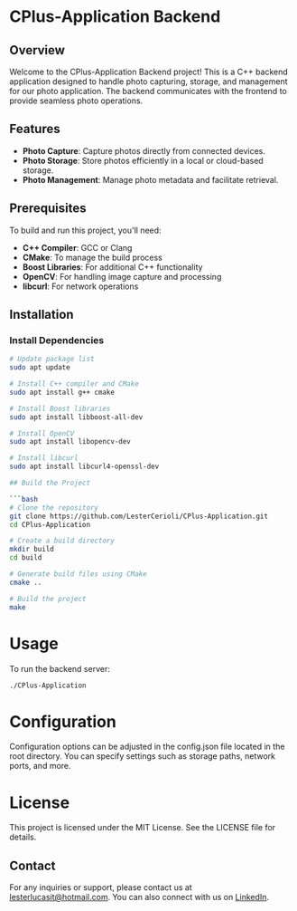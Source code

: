 # CPlus-Application Backend

## Overview

Welcome to the CPlus-Application Backend project! This is a C++ backend application designed to handle photo capturing, storage, and management for our photo application. The backend communicates with the frontend to provide seamless photo operations.

## Features

- **Photo Capture**: Capture photos directly from connected devices.
- **Photo Storage**: Store photos efficiently in a local or cloud-based storage.
- **Photo Management**: Manage photo metadata and facilitate retrieval.

## Prerequisites

To build and run this project, you'll need:

- **C++ Compiler**: GCC or Clang
- **CMake**: To manage the build process
- **Boost Libraries**: For additional C++ functionality
- **OpenCV**: For handling image capture and processing
- **libcurl**: For network operations

## Installation

### Install Dependencies

```sh
# Update package list
sudo apt update

# Install C++ compiler and CMake
sudo apt install g++ cmake

# Install Boost libraries
sudo apt install libboost-all-dev

# Install OpenCV
sudo apt install libopencv-dev

# Install libcurl
sudo apt install libcurl4-openssl-dev

## Build the Project

```bash
# Clone the repository
git clone https://github.com/LesterCerioli/CPlus-Application.git
cd CPlus-Application

# Create a build directory
mkdir build
cd build

# Generate build files using CMake
cmake ..

# Build the project
make
```

# Usage

To run the backend server:

```bash
./CPlus-Application
```

# Configuration

Configuration options can be adjusted in the config.json file located in the root directory. You can specify settings such as storage paths, network ports, and more.

# License

This project is licensed under the MIT License. See the LICENSE file for details.

## Contact

For any inquiries or support, please contact us at [lesterlucasit@hotmail.com](mailto:lesterlucasit@hotmail.com). You can also connect with us on [LinkedIn](https://www.linkedin.com/in/lester-cerioli-83300a81/).
